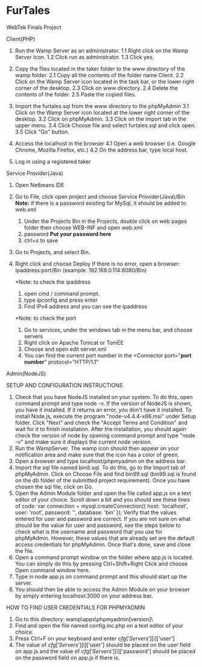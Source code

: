 # FurTales
WebTek Finals Project

Client(PHP)
1. Run the Wamp Server as an administrator.
  1.1 Right click on the Wamp Server Icon.
  1.2 Click run as administrator.
  1.3 Click yes.
  
2. Copy the files located in the taker folder to the www directory of the wamp folder.
  2.1 Copy all the contents of the folder name Client.
  2.2 Click on the Wamp Server icon located in the task bar, or the lower right corner of the desktop.
  2.3 Click on www directory.
  2.4 Delete the contents of the folder.
  2.5 Paste the copied files.
  
3. Import the furtales.sql from the www directory to the phpMyAdmin
  3.1 Click on the Wamp Server icon located at the lower right corner of the desktop.
  3.2 Click on phpMyAdmin.
  3.3 Click on the import tab in the upper menu.
  3.4 Click Choose file and select furtales.sql and click open.
  3.5 Click "Go" button.
  
 4. Access the localhost in the browser
  4.1 Open a web browser (i.e. Google Chrome, Mozilla Firefox, etc.)
  4.2 On the address bar, type local host.
 
 5. Log in using a registered taker
        
Service Provider(Java)
1. Open Netbeans IDE
2. Go to File, click open project and choose Service Provider(Java)/Bin
    **Note:** if there is a password existing for MySql, it should be added to web.xml
    1. Under the Projects Bin in the Projects, double click on web pages folder then choose WEB-INF and open web.xml
    2. <param-name>password</param-name>
       <param-value>**Put your password here**</param-value>
	  3. ctrl+s to save		  
3. Go to Projects, and select Bin.
4. Right click and choose Deploy
If there is no error, open a browser: ipaddress:port/Bin (example: 192.168.0.114:8080/Bin)

	*Note: to check the ipaddress
	1. open cmd / command prompt.
	2. type ipconfig and press enter
	3. Find IPv4 address and you can see the ipaddress

	*Note: to check the port
	1. Go to services, under the windows tab in the menu bar, and choose servers
	2. Right click on Apache Tomcat or TomEE
	3. Choose and open edit server.xml
	4. You can find the current port number in the 
	<Connector port="**port number**" protocol="HTTP/1.1"
	
Admin(NodeJS)

SETUP AND CONFIGURATION INSTRUCTIONS
1. Check that you have NodeJS installed on your system. To do this, open command prompt and type node -v. If the version of NodeJS is shown, you have it installed. If it returns an error, you don't have it installed. To install Node.js, execute the program "node-v4.4.4-x86.msi" under Setup folder. Click "Next" and check the "Accept Terms and Condition" and wait for it to finish installation. After the installation, you should again check the version of node by opening command prompt and type "node -v" and make sure it displays the current node version.
2. Run the WampServer. The wamp icon should then appear on your notification area and make sure that the icon has a color of green.
3. Open a browser and type localhost/phpmyadmin on the address bar.
4. Import the sql file named binili.sql. To do this, go to the Import tab of phpMyAdmin. Click on Choose File and find bin99.sql (bin99.sql is found on the db folder of the submitted project requirement). Once you have chosen the sql file, click on Go.
5. Open the Admin Module folder and open the file called app.js on a text editor of your choice. Scroll down a bit and you should see these lines of code:
	var connection = mysql.createConnection({
    		host: 'localhost',
    		user: 'root',
    		password: '',
    		database: 'bin'
	});
   Verify that the values entered for user and password are correct. If you are not sure on what should be the value for user and password, see the steps below to check what is the username and password that you use for phpMyAdmin. However, these values that are already set are the default access credentials for phpMyAdmin. Once that's done, save and close the file.
6. Open a command prompt window on the folder where app.js is located. You can simply do this by pressing Ctrl+Shift+Right Click and choose Open command window here.
7. Type in node app.js on command prompt and this should start up the server.
8. You should then be able to access the Admin Module on your browser by simply entering localhost:3000 on your address bar.

HOW TO FIND USER CREDENTIALS FOR PHPMYADMIN
1. Go to this directory: wamp\apps\phpmyadmin[version]\
2. Find and open the file named config.inc.php on a text editor of your choice.
3. Press Ctrl+F on your keyboard and enter $cfg['Servers'][$i]['user']
4. The value of $cfg['Servers'][$i]['user'] should be placed on the user field on app.js and the value of $cfg['Servers'][$i]['password'] should be placed on the password field on app.js if there is.
